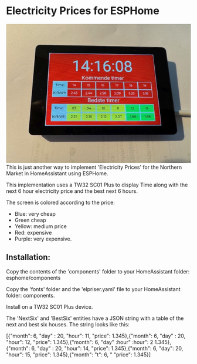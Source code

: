 # Electricity Prices for ESPHome
![Screenshot](TW32.jpg)
This is just another way to implement 'Electricity Prices' for the Northern Market in HomeAssistant using ESPHome.

This implementation uses a TW32 SC01 Plus to display Time along with the next 6 hour electricity price and the best next 6 hours.

The screen is colored according to the price:

- Blue: very cheap
- Green cheap
- Yellow: medium price
- Red: expensive
- Purple: very expensive.

## Installation:
Copy the contents of the 'components' folder to your HomeAssistant folder: esphome/components

Copy the 'fonts' folder and the 'elpriser.yaml' file to your HomeAssistant folder: components.

Install on a TW32 SC01 Plus device.

The 'NextSix' and 'BestSix' entities have a JSON string with a table of the next and best six houses. The string looks like this:

[{"month": 6, "day" : 20, "hour": 11, "price": 1.345},{"month": 6, "day" : 20, "hour": 12, "price": 1.345},{"month": 6, "day" :hour" :hour": 2 1.345},{"month": 6, "day" : 20, "hour": 14, "price": 1.345},{"month": 6, "day": 20, "hour": 15, "price": 1.345},{"month": "t": 6, " "price": 1.345}]

